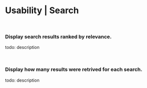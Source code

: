 # Usability | Search

<br>


### Display search results ranked by relevance.

todo: description

<br>


### Display how many results were retrived for each search.

todo: description

<br>

